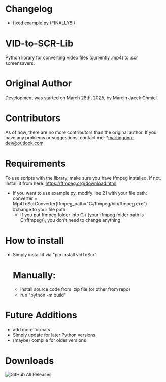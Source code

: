 # Changelog
* fixed example.py (FINALLY!!!)
# VID-to-SCR-Lib
Python library for converting video files (currently .mp4) to .scr screensavers.
# Original Author 
Development was started on March 28th, 2025, by Marcin Jacek Chmiel.
# Contributors 
As of now, there are no more contributors than the original author.
If you have any problems or suggestions, contact me: *martingonn-dev@outlook.com
# Requirements
To use scripts with the library, make sure you have ffmpeg installed. If not, install it from here: https://ffmpeg.org/download.html
  * If you want to use example.py, modify line 21 with your file path: 
    converter = Mp4ToScrConverter(ffmpeg_path="C:/ffmpeg/bin/ffmpeg.exe") #change to your file path
    * If you put ffmpeg folder into C:/ (your ffmpeg folder path is C:/ffmpeg/), you don't need to change anything.
# How to install
* Simply install it via "pip install vidToScr".
  # Manually:
  * install source code from .zip file (or other from repo)
  * run "python -m build"
# Future Additions
* add more formats
* Simply update for later Python versions
* (maybe) compile for older versions
# Downloads
![GitHub All Releases](https://img.shields.io/github/downloads/Martingonn/MP4-to-SCR-lib/total)
